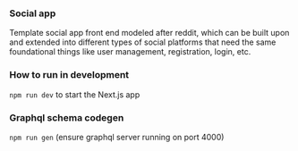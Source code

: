 ### Social app

Template social app front end modeled after reddit, which can be built upon and extended into different types of social platforms that need the same foundational things like user management, registration, login, etc.

### How to run in development

`npm run dev` to start the Next.js app

### Graphql schema codegen
`npm run gen` (ensure graphql server running on port 4000)